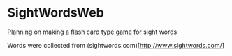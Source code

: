 # SightWordsWeb
Planning on making a flash card type game for sight words

Words were collected from (sightwords.com)[http://www.sightwords.com/]
